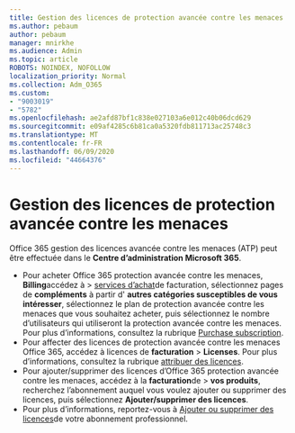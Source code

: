 ```yaml
---
title: Gestion des licences de protection avancée contre les menaces
ms.author: pebaum
author: pebaum
manager: mnirkhe
ms.audience: Admin
ms.topic: article
ROBOTS: NOINDEX, NOFOLLOW
localization_priority: Normal
ms.collection: Adm_O365
ms.custom:
- "9003019"
- "5782"
ms.openlocfilehash: ae2afd87bf1c838e027103a6e012c40b06dcd629
ms.sourcegitcommit: e09af4285c6b81ca0a5320fdb811713ac25748c3
ms.translationtype: MT
ms.contentlocale: fr-FR
ms.lasthandoff: 06/09/2020
ms.locfileid: "44664376"
---
```

# <a name="advanced-threat-protection-license-management"></a>Gestion des licences de protection avancée contre les menaces

Office 365 gestion des licences avancée contre les menaces (ATP) peut être effectuée dans le **Centre d’administration Microsoft 365**.

- Pour acheter Office 365 protection avancée contre les menaces, **Billing**accédez à  >  [services d’achat](https://go.microsoft.com/fwlink/p/?linkid=868433)de facturation, sélectionnez pages de **compléments** à partir d' **autres catégories susceptibles de vous intéresser**, sélectionnez le plan de protection avancée contre les menaces que vous souhaitez acheter, puis sélectionnez le nombre d’utilisateurs qui utiliseront la protection avancée contre les menaces. Pour plus d’informations, consultez la rubrique [Purchase subscription](https://docs.microsoft.com/microsoft-365/commerce/subscriptions/upgrade-to-different-plan).
- Pour affecter des licences de protection avancée contre les menaces Office 365, accédez à licences de **facturation**  >  **Licenses**. Pour plus d’informations, consultez la rubrique [attribuer des licences](https://docs.microsoft.com/microsoft-365/admin/manage/assign-licenses-to-users).  
- Pour ajouter/supprimer des licences d’Office 365 protection avancée contre les menaces, accédez à la **facturation**de  >  **vos produits**, recherchez l’abonnement auquel vous voulez ajouter ou supprimer des licences, puis sélectionnez **Ajouter/supprimer des licences**.  
- Pour plus d’informations, reportez-vous à [Ajouter ou supprimer des licences](https://docs.microsoft.com/microsoft-365/commerce/licenses/buy-licenses?view=o365-worldwide#add-or-remove-licenses-for-your-business-subscription)de votre abonnement professionnel.
